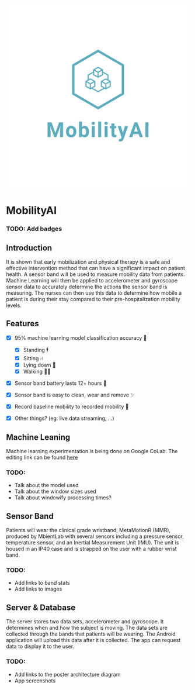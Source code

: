 <p align="center">
    <img src="https://github.com/pgunasekara/4zp6/raw/master/media/logo_transparent.png">
</p>

# MobilityAI

### TODO: Add badges

## Introduction

It is shown that early mobilization and physical therapy is a safe and effective intervention method that can have a significant impact on patient health. A sensor band will be used to measure mobility data from patients. Machine Learning will then be applied to accelerometer and gyroscope sensor data to accurately determine the actions the sensor band is measuring. The nurses can then use this data to determine how mobile a patient is during their stay compared to their pre-hospitalization mobility levels.

## Features

- [x] 95% machine learning model classification accuracy 🧠
    - [x] Standing 🕴
    - [x] Sitting ⑁
    - [x] Lying down 🛌
    - [x] Walking 🚶‍♀️
- [x] Sensor band battery lasts 12+ hours 🔋
- [x] Sensor band is easy to clean, wear and remove ✨
- [x] Record baseline mobility to recorded mobility 💪
- [x] Other things? (eg: live data streaming, ...)


## Machine Leaning

Machine learning experimentation is being done on Google CoLab. The editing link can be found [here](https://colab.research.google.com/drive/1682HSUzAxL24l9kzixJNzauv5SLOFaeF)

### TODO:

- Talk about the model used
- Talk about the window sizes used
- Talk about windowify processing times?

## Sensor Band

Patients will wear the clinical grade wristband, MetaMotionR (MMR), produced by MbientLab with several sensors including a pressure sensor, temperature sensor, and an Inertial Measurement Unit (IMU). The unit is housed in an IP40 case and is strapped on the user with a rubber wrist band.

### TODO:
- Add links to band stats
- Add links to images

## Server & Database

The server stores two data sets, accelerometer and gyroscope. It determines when and how the subject is moving. The data sets are collected through the bands that patients will be wearing. The Android application will upload this data after it is collected. The app can request data to display it to the user.

### TODO:
- Add links to the poster architecture diagram
- App screenshots
